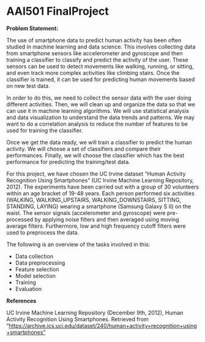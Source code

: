 # AAI501 FinalProject

**Problem Statement:**

  The use of smartphone data to predict human activity has been often studied in machine learning and data science. This involves collecting data from smartphone sensors like accelerometer and gyroscope and then training a classifier to classify and predict the activity of the user. These sensors can be used to detect movements like walking, running, or sitting, and even track more complex activities like climbing stairs. Once the classifier is trained, it can be used for predicting human movements based on new test data.
  
  In order to do this, we need to collect the sensor data with the user doing different activities. Then, we will clean up and organize the data so that we can use it in machine learning algorithms. We will use statistical analysis and data visualization to understand the data trends and patterns. We may want to do a correlation analysis to reduce the number of features to be used for training the classifier.
  
  Once we get the data ready, we will train a classifier to predict the human activity. We will choose a set of classifiers and compare their performances. Finally, we will choose the classifier which has the best performance for predicting the training/test data. 
  
  For this project, we have chosen the UC Irvine dataset “Human Activity Recognition Using Smartphones” (UC Irvine Machine Learning Repository, 2012). The experiments have been carried out with a group of 30 volunteers within an age bracket of 19-48 years. Each person performed six activities (WALKING, WALKING_UPSTAIRS, WALKING_DOWNSTAIRS, SITTING, STANDING, LAYING) wearing a smartphone (Samsung Galaxy S II) on the waist. The sensor signals (accelerometer and gyroscope) were pre-processed by applying noise filters and then averaged using moving average filters. Furthermore, low and high frequency cutoff filters were used to preprocess the data.
  
  The following is an overview of the tasks involved in this:
- Data collection
- Data preprocessing
- Feature selection
- Model selection
- Training 
- Evaluation

**References**

UC Irvine Machine Learning Repository (December 9th, 2012), Human Activity Recognition Using Smartphones. Retrieved from “https://archive.ics.uci.edu/dataset/240/human+activity+recognition+using+smartphones”


